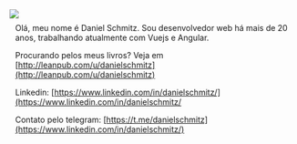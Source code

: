 
<img src="https://pt.gravatar.com/userimage/36708935/e2eaada257306fe27c7a4837164cf65e.jpg?size=200" align="left">

<div style="padding: 10px">

Olá, meu nome é Daniel Schmitz. Sou desenvolvedor web há mais de 20 anos, trabalhando atualmente com Vuejs e Angular.

Procurando pelos meus livros? Veja em [http://leanpub.com/u/danielschmitz](http://leanpub.com/u/danielschmitz)

Linkedin: [https://www.linkedin.com/in/danielschmitz/](https://www.linkedin.com/in/danielschmitz/

Contato pelo telegram: [https://t.me/danielschmitz](https://www.linkedin.com/in/danielschmitz/)

</div>
